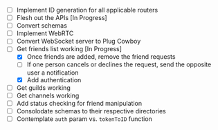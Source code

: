 - [ ] Implement ID generation for all applicable routers
- [ ] Flesh out the APIs [In Progress]
- [ ] Convert schemas 
- [ ] Implement WebRTC
- [ ] Convert WebSocket server to Plug Cowboy
- [ ] Get friends list working [In Progress]
    - [X] Once friends are added, remove the friend requests
    - [ ] If one person cancels or declines the request, send the opposite user a notification
    - [X] Add authentication
- [ ] Get guilds working
- [ ] Get channels working
- [ ] Add status checking for friend manipulation
- [ ] Consolodate schemas to their respective directories
- [ ] Contemplate `auth` param vs. `tokenToID` function